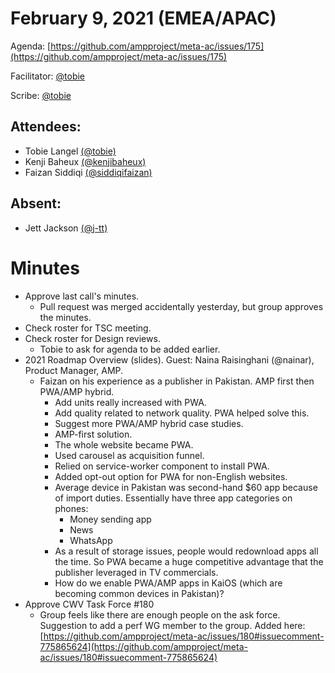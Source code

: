 # **February 9, 2021 (EMEA/APAC)**

Agenda: [https://github.com/ampproject/meta-ac/issues/175](https://github.com/ampproject/meta-ac/issues/175)

Facilitator: [@tobie][tobie]

Scribe: [@tobie][tobie]

## **Attendees:**

*   Tobie Langel [(@tobie)][tobie]
*   Kenji Baheux [(@kenjibaheux)][kenjibaheux]
*   Faizan Siddiqi [(@siddiqifaizan)][siddiqifaizan]

## **Absent:**

*   Jett Jackson [(@j-tt)][j-tt]

# **Minutes**

*   Approve last call's minutes.
    *   Pull request was merged accidentally yesterday, but group approves the minutes.
*   Check roster for TSC meeting.
*   Check roster for Design reviews.
    *   Tobie to ask for agenda to be added earlier.
*   2021 Roadmap Overview (slides). Guest: Naina Raisinghani (@nainar), Product Manager, AMP.
    *   Faizan on his experience as a publisher in Pakistan. AMP first then PWA/AMP hybrid.
        *   Add units really increased with PWA.
        *   Add quality related to network quality. PWA helped solve this.
        *   Suggest more PWA/AMP hybrid case studies.
        *   AMP-first solution.
        *   The whole website became PWA.
        *   Used carousel as acquisition funnel.
        *   Relied on service-worker component to install PWA.
        *   Added opt-out option for PWA for non-English websites.
        *   Average device in Pakistan was second-hand $60 app because of import duties. Essentially have three app categories on phones:
            *   Money sending app
            *   News
            *   WhatsApp
        *   As a result of storage issues, people would redownload apps all the time. So PWA became a huge competitive advantage that the publisher leveraged in TV commercials.
        *   How do we enable PWA/AMP apps in KaiOS (which are becoming common devices in Pakistan)?
*   Approve CWV Task Force #180
    *   Group feels like there are enough people on the ask force. Suggestion to add a perf WG member to the group. Added here: [https://github.com/ampproject/meta-ac/issues/180#issuecomment-775865624](https://github.com/ampproject/meta-ac/issues/180#issuecomment-775865624)

[tobie]: https://github.com/tobie
[j-tt]: https://github.com/j-tt
[SiddiqiFaizan]: https://github.com/SiddiqiFaizan
[kenjibaheux]: https://github.com/kenjibaheux
